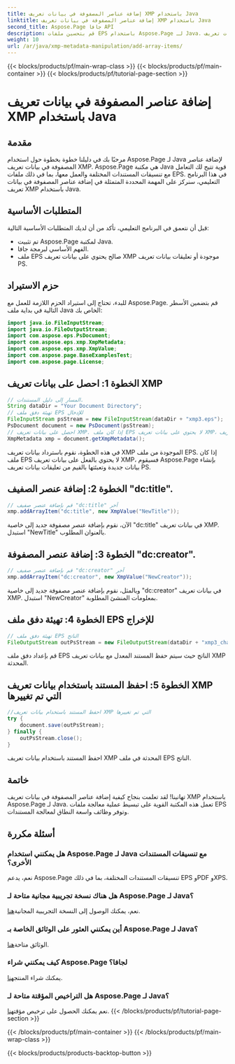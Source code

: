 ```yaml
---
title: إضافة عناصر المصفوفة في بيانات تعريف XMP باستخدام Java
linktitle: إضافة عناصر المصفوفة في بيانات تعريف XMP باستخدام Java
second_title: Aspose.Page جافا API
description: قم بتحسين ملفات EPS باستخدام Aspose.Page لـ Java. تعلم كيفية إضافة عناصر المصفوفة إلى بيانات تعريف XMP دون عناء. اتبع دليلنا خطوة بخطوة الآن!
weight: 10
url: /ar/java/xmp-metadata-manipulation/add-array-items/
---
```


{{< blocks/products/pf/main-wrap-class >}}
{{< blocks/products/pf/main-container >}}
{{< blocks/products/pf/tutorial-page-section >}}

# إضافة عناصر المصفوفة في بيانات تعريف XMP باستخدام Java

## مقدمة
مرحبًا بك في دليلنا خطوة بخطوة حول استخدام Aspose.Page لـ Java لإضافة عناصر المصفوفة في بيانات تعريف XMP. Aspose.Page هي مكتبة Java قوية تتيح لك التعامل مع تنسيقات المستندات المختلفة والعمل معها، بما في ذلك ملفات EPS. في هذا البرنامج التعليمي، سنركز على المهمة المحددة المتمثلة في إضافة عناصر المصفوفة في بيانات تعريف XMP باستخدام Java.
## المتطلبات الأساسية
قبل أن نتعمق في البرنامج التعليمي، تأكد من أن لديك المتطلبات الأساسية التالية:
- تم تثبيت Aspose.Page لمكتبة Java.
- الفهم الأساسي لبرمجة جافا.
- ملف EPS صالح يحتوي على بيانات تعريف XMP موجودة أو تعليقات بيانات تعريف PS.
## حزم الاستيراد
للبدء، تحتاج إلى استيراد الحزم اللازمة للعمل مع Aspose.Page. قم بتضمين الأسطر التالية في بداية ملف Java الخاص بك:
```java
import java.io.FileInputStream;
import java.io.FileOutputStream;
import com.aspose.eps.PsDocument;
import com.aspose.eps.xmp.XmpMetadata;
import com.aspose.eps.xmp.XmpValue;
import com.aspose.page.BaseExamplesTest;
import com.aspose.page.License;
```
## الخطوة 1: احصل على بيانات تعريف XMP
```java
// المسار إلى دليل المستندات.
String dataDir = "Your Document Directory";
// تهيئة دفق ملف EPS للإدخال
FileInputStream psStream = new FileInputStream(dataDir + "xmp3.eps");
PsDocument document = new PsDocument(psStream);
// احصل على بيانات تعريف XMP. إذا كان ملف EPS لا يحتوي على بيانات تعريف XMP، فسنحصل على ملف جديد مملوء بالقيم من تعليقات بيانات تعريف PS (%%Creator، %%CreateDate، %%Title، وما إلى ذلك)
XmpMetadata xmp = document.getXmpMetadata();
```
في هذه الخطوة، نقوم باسترداد بيانات تعريف XMP الموجودة من ملف EPS. إذا كان ملف EPS لا يحتوي بالفعل على بيانات تعريف XMP، فسيقوم Aspose.Page بإنشاء بيانات جديدة وتعبئتها بالقيم من تعليقات بيانات تعريف PS.
## الخطوة 2: إضافة عنصر الصفيف "dc:title".
```java
// قم بإضافة عنصر صفيف "dc:title" آخر
xmp.addArrayItem("dc:title", new XmpValue("NewTitle"));
```
الآن، نقوم بإضافة عنصر مصفوفة جديد إلى خاصية "dc:title" في بيانات تعريف XMP. استبدل "NewTitle" بالعنوان المطلوب.
## الخطوة 3: إضافة عنصر المصفوفة "dc:creator".
```java
// قم بإضافة عنصر صفيف "dc:creator" آخر
xmp.addArrayItem("dc:creator", new XmpValue("NewCreator"));
```
وبالمثل، نقوم بإضافة عنصر مصفوفة جديد إلى خاصية "dc:creator" في بيانات تعريف XMP. استبدل "NewCreator" بمعلومات المنشئ المطلوبة.
## الخطوة 4: تهيئة دفق ملف EPS للإخراج
```java
// تهيئة دفق ملف EPS الناتج
FileOutputStream outPsStream = new FileOutputStream(dataDir + "xmp3_changed.eps");
```
قم بإعداد دفق ملف EPS الناتج حيث سيتم حفظ المستند المعدل مع بيانات تعريف XMP المحدثة.
## الخطوة 5: احفظ المستند باستخدام بيانات تعريف XMP التي تم تغييرها
```java
//احفظ المستند باستخدام بيانات تعريف XMP التي تم تغييرها
try {			
    document.save(outPsStream);
} finally {
    outPsStream.close();
}
```
احفظ المستند باستخدام بيانات تعريف XMP المحدثة في ملف EPS الناتج.
## خاتمة
تهانينا! لقد تعلمت بنجاح كيفية إضافة عناصر المصفوفة في بيانات تعريف XMP باستخدام Aspose.Page لـ Java. تعمل هذه المكتبة القوية على تبسيط عملية معالجة ملفات EPS وتوفر وظائف واسعة النطاق لمعالجة المستندات.
## أسئلة مكررة

### هل يمكنني استخدام Aspose.Page لـ Java مع تنسيقات المستندات الأخرى؟
نعم، يدعم Aspose.Page تنسيقات المستندات المختلفة، بما في ذلك EPS وPDF وXPS.
### هل هناك نسخة تجريبية مجانية متاحة لـ Aspose.Page لـ Java؟
 نعم، يمكنك الوصول إلى النسخة التجريبية المجانية[هنا](https://releases.aspose.com/).
### أين يمكنني العثور على الوثائق الخاصة بـ Aspose.Page لـ Java؟
 الوثائق متاحة[هنا](https://reference.aspose.com/page/java/).
### كيف يمكنني شراء Aspose.Page لجافا؟
 يمكنك شراء المنتج[هنا](https://purchase.aspose.com/buy).
### هل التراخيص المؤقتة متاحة لـ Aspose.Page لـ Java؟
 نعم يمكنك الحصول على ترخيص مؤقت[هنا](https://purchase.aspose.com/temporary-license/).
{{< /blocks/products/pf/tutorial-page-section >}}

{{< /blocks/products/pf/main-container >}}
{{< /blocks/products/pf/main-wrap-class >}}

{{< blocks/products/products-backtop-button >}}
